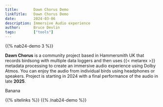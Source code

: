 ```yaml
---
title:       Dawn Chorus Demo
linkTitle:   Dawn Chorus Demo
date:        2024-03-06
description: Immersive Audio experience
author:      Bruce Devlin
tags:        ["tools"]
---
```


{{% nab24-demo 3 %}}

**Dawn Chorus** is a community project based in Hammersmith UK that records
birdsong with multiple data loggers and then uses {{< metarex >}} metadata
processing to create an immersive audio experience using Dolby Atmos. You
can enjoy the audio from individual birds using headphones or speakers. Project
is starting in 2024 with a final performance of the audio in late **2025**.

Banana

{{% sitelinks %}}
{{% /nab24-demo %}}

